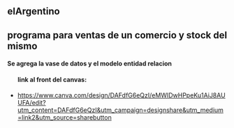 ## elArgentino
<h2> programa para ventas de un comercio y stock del mismo </h2>
<h4> Se agrega la vase de datos y el modelo entidad relacion </h4>
<ul>
<h4>link al front del canvas:</h4>
<li><a href="https://www.canva.com/design/DAFdfG6eQzI/eMWIDwHPpeKu1AiJ8AUUFA/edit?utm_content=DAFdfG6eQzI&utm_campaign=designshare&utm_medium=link2&utm_source=sharebutton">https://www.canva.com/design/DAFdfG6eQzI/eMWIDwHPpeKu1AiJ8AUUFA/edit?utm_content=DAFdfG6eQzI&utm_campaign=designshare&utm_medium=link2&utm_source=sharebutton</li>
</ul>
